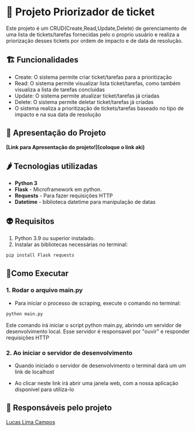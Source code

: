# 👾 Projeto Priorizador de ticket

Este projeto é um CRUD(Create,Read,Update,Delete) de gerenciamento de uma lista de tickets/tarefas fornecidas pelo o proprio usuário e realiza a priorização desses tickets por ordem de impacto e de data de resolução.

## 🏗 Funcionalidades

- Create: O sistema permite criar ticket/tarefas para a prioritização
- Read: O sistema permite visualizar lista ticket/tarefas, como também visualiza a lista de tarefas concluidas
- Update: O sistema permite atualizar ticket/tarefas já criadas
- Delete: O sistema permite deletar ticket/tarefas já criadas
- O sistema realiza a prioritização de tickets/tarefas baseado no tipo de impacto e na sua data de resolução

## 🫡 Apresentação do Projeto

**[Link para Apresentação do projeto!](coloque o link aki)**

## 🌶️ Tecnologias utilizadas

- **Python 3**
- **Flask** - Microframework em python.
- **Requests** - Para fazer requisições HTTP
- **Datetime** - biblioteca datetime para manipulação de datas

## 👽 Requisitos

1. Python 3.9 ou superior instalado.
2. Instalar as bibliotecas necessárias no terminal:
```python
pip install Flask requests
```

## 🤖Como Executar

### 1. Rodar o arquivo main.py

- Para iniciar o processo de scraping, execute o comando no terminal:
```python
python main.py
```
Este comando irá iniciar o script python main.py, abrindo um servidor de desenvolvimento local. Esse servidor é responsavel por "ouvir" e responder requisições HTTP

### 2. Ao iniciar o servidor de desenvolvimento

- Quando iniciado o servidor de desenvolvimento o terminal dará um um link de localhost

- Ao clicar neste link irá abrir uma janela web, com a nossa aplicação disponivel para utiliza-lo


## 🤩 Responsáveis pelo projeto

[Lucas Lima Campos](https://www.linkedin.com/in/lucaslimacampos/)
